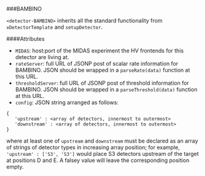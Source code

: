 ###BAMBINO

`<detector-BAMBINO>` inherits all the standard functionality from `xDetectorTemplate` and `setupDetector`.

####Attributes
 - `MIDAS`: host:port of the MIDAS experiment the HV frontends for this detector are living at.
 - `rateServer`: full URL of JSONP post of scalar rate information for BAMBINO.  JSON should be wrapped in a `parseRate(data)` function at this URL.
 - `thresholdServer`: full URL of JSONP post of threshold information for BAMBINO.  JSON should be wrapped in a `parseThreshold(data)` function at this URL.
 - `config`: JSON string arranged as follows:
 ```
{
	'upstream' : <array of detectors, innermost to outermost>
	'downstream' : <array of detectors, innermost to outermost>
}
 ```
 where at least one of `upstream` and `downstream` must be declared as an array of strings of detector types in increasing array position; for example, `'upstream' : ['S3', 'S3']` would place S3 detectors upstream of the target at positions D and E.  A falsey value will leave the corresponding position empty.
